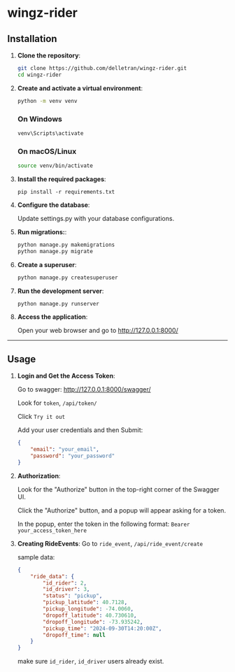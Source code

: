 # wingz-rider

## Installation

1. **Clone the repository**:

    ```bash
    git clone https://github.com/delletran/wingz-rider.git
    cd wingz-rider
    ```

2.  **Create and activate a virtual environment**:

    ```bash
    python -m venv venv
    ```

    ### On Windows
    ```bash
    venv\Scripts\activate
    ```

    ### On macOS/Linux
    ```bash
    source venv/bin/activate
    ```


3. **Install the required packages**:

    `pip install -r requirements.txt`

4. **Configure the database**:

    Update settings.py with your database configurations.

5. **Run migrations:**:

    ```bash
    python manage.py makemigrations
    python manage.py migrate
    ```

6. **Create a superuser**:

    ```bash
    python manage.py createsuperuser
    ```

7. **Run the development server**:

    ```bash
    python manage.py runserver

    ```

8. **Access the application**:
    
    Open your web browser and go to http://127.0.0.1:8000/

-----

## Usage


1. **Login and Get the Access Token**:

    Go to swagger: http://127.0.0.1:8000/swagger/
    
    Look for `token`, `/api/token/` 

    Click `Try it out`

    Add your user credentials and then Submit:
    ```json
    {
        "email": "your_email",
        "password": "your_password"
    }
    ```

2. **Authorization**:

    Look for the "Authorize" button in the top-right corner of the Swagger UI.

    Click the "Authorize" button, and a popup will appear asking for a token.

    In the popup, enter the token in the following format:
    `Bearer your_access_token_here`
    

3. **Creating RideEvents**:
    Go to `ride_event`, `/api/ride_event/create`

    sample data:
    ```json
    {
        "ride_data": {
            "id_rider": 2,
            "id_driver": 3,
            "status": "pickup",
            "pickup_latitude": 40.7128,
            "pickup_longitude": -74.0060,
            "dropoff_latitude": 40.730610,
            "dropoff_longitude": -73.935242,
            "pickup_time": "2024-09-30T14:20:00Z",
            "dropoff_time": null
        }
    }
    ```

    make sure `id_rider`, `id_driver` users already exist.




